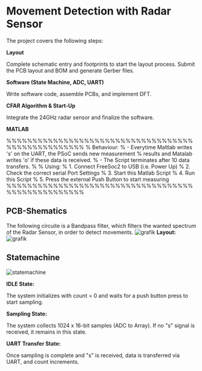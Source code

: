 # Movement Detection with Radar Sensor
The project covers the following steps:

**Layout**

Complete schematic entry and footprints to start the layout process.
Submit the PCB layout and BOM and generate Gerber files.

**Software (State Machine, ADC, UART)** 

Write software code, assemble PCBs, and implement DFT.

**CFAR Algorithm & Start-Up**

Integrate the 24GHz radar sensor and finalize the software.

**MATLAB**

%%%%%%%%%%%%%%%%%%%%%%%%%%%%%%%%%%%%%%%%%%%%%%%%%%%
% Behaviour: 
% - Everytime Maltlab writes 's' on the UART, the PSoC sends new measurement 
%    results and Matalab writes 'o' if these data is received.
% - The Script terminates after 10 data transfers.
%
% Using:
% 1. Connect FreeSoc2 to USB (i.e. Power Up)
% 2. Check the correct serial Port Settings
% 3. Start this Matlab Script
% 4. Run this Script
% 5. Press the external Push Button to start measuring
%%%%%%%%%%%%%%%%%%%%%%%%%%%%%%%%%%%%%%%%%%%%%%%%%%%

## PCB-Shematics
The following circuite is a Bandpass filter, which filters the wanted spectrum of the Radar Sensor, in order to detect movements.
![grafik](https://github.com/user-attachments/assets/d544a0fe-73ed-41a5-81a3-57d22a4c1be4)
**Layout:**
![grafik](https://github.com/user-attachments/assets/7432feee-305d-4e23-b275-334c19a5c968)
## Statemachine
![statemachine](https://github.com/user-attachments/assets/9dd233ec-b977-4545-8b8f-a49faaf0384d)

**IDLE State:**  

The system initializes with count = 0 and waits for a push button press to start sampling.  

**Sampling State:**  

The system collects 1024 x 16-bit samples (ADC to Array). If no "s" signal is received, it remains in this state.  

**UART Transfer State:**  

Once sampling is complete and "s" is received, data is transferred via UART, and count increments.  

